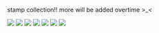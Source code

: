 stamp collection!! more will be added overtime >_<

![](https://64.media.tumblr.com/330810c3efd67ad5e17e0134815f3ed2/c16e50f1233d8914-2a/s100x200/aae4a2089cb46a9fe063d1efd3df87e163fb9413.pnj)
![](https://64.media.tumblr.com/6b34690761d67bd085cc4df850433132/8006a162d7d5de58-e1/s100x200/cf1de72d1be848368cb47c9bb4b637a032fdff0a.gifv) ![
](https://64.media.tumblr.com/e46da78893075b5f49d62b5161cf818c/70b0e6cc7ac58d9e-6a/s100x200/19b780c86301aa717b9e79ced2d1ed12ce825235.gifv) 
![](https://64.media.tumblr.com/ef3ab40eb2d0cdfdfadfe6e94d207cc0/c16e50f1233d8914-20/s250x400/0a61a41750cad1f3827fcde30c1ea78e85e1d0ea.gifv) 
![](https://64.media.tumblr.com/2e591b5df6dff4160229f275969c1834/c16e50f1233d8914-aa/s100x200/362bcb709f9152c178aebfbd564c5a51fca02ab6.pnj) 
![](https://64.media.tumblr.com/d98427d67cb8f420c398979ddb53d72c/c16e50f1233d8914-98/s100x200/f45c05ada6b85bc42f3891debe363d419de002fa.gifv) 
![](https://64.media.tumblr.com/c8d9bb960e87c4e4c42f9cb732bcb9b4/c16e50f1233d8914-d3/s100x200/7fe6257a7d34d6f64e6b8feee21a75d0fea8add6.gifv)
